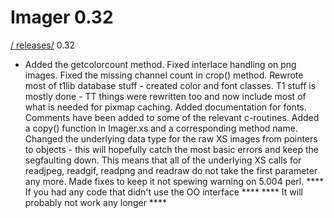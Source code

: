# Imager 0.32

[ / ](..) [releases/](./) 0.32

- Added the getcolorcount method.  Fixed interlace handling  on png images.  Fixed the missing channel count in crop()  method. Rewrote most of t1lib database stuff - created color  and font classes.  T1 stuff is mostly done - TT things were  rewritten too and now include most of what is needed for  pixmap caching.  Added documentation for fonts.  Comments have  been added to some of the relevant c-routines.  Added a copy()  function in Imager.xs and a corresponding method name.  Changed the underlying data type for the raw XS images from  pointers to objects - this will hopefully catch the most  basic errors and keep the segfaulting down.  This means that  all of the underlying XS calls for readjpeg, readgif, readpng   and readraw do not take the first parameter any more.    Made fixes to keep it not spewing warning on 5.004 perl.          **** If you had any code that didn't use the OO interface ****  ****         It will probably not work any longer         ****